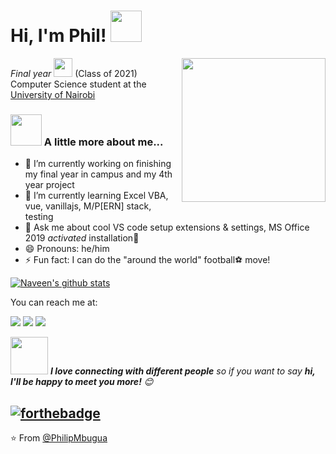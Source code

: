 <h1>Hi, I'm Phil! <img src="https://media.giphy.com/media/12oufCB0MyZ1Go/giphy.gif" width="50"></h1>
<img align='right' src="https://media.giphy.com/media/M9gbBd9nbDrOTu1Mqx/giphy.gif" width="230">
<p><em>Final year <img src="https://media.giphy.com/media/WUlplcMpOCEmTGBtBW/giphy.gif" width="30"> </em> (Class of 2021) Computer Science student at the <a href="https://www.uonbi.ac.ke/">University of Nairobi</a></p>

### <img src="https://media.giphy.com/media/VgCDAzcKvsR6OM0uWg/giphy.gif" width="50"> A little more about me...  


- 🔭 I’m currently working on finishing my final year in campus and my 4th year project
- 🌱 I’m currently learning Excel VBA, vue, vanillajs, M/P[ERN] stack, testing
- 💬 Ask me about cool VS code setup extensions & settings, MS Office 2019 *activated* installation🤫 
- 😄 Pronouns: he/him
- ⚡ Fun fact: I can do the "around the world" football⚽ move!

[![Naveen's github stats](https://github-readme-stats.vercel.app/api?username=PhilipMbugua&show_icons=true&theme=merko&hide=["contribs","issues"])](https://github.com/naveenverma1)

You can reach me at:

[![](https://img.shields.io/badge/LinkedIn-philipmbugua-blue)](https://www.linkedin.com/in/philipmbugua/)
[![](https://img.shields.io/badge/Gmail-philmbugua.pm@gmail.com-red)](mailto:philmbugua.pm@gmail.com)
[![](https://img.shields.io/badge/Telegram-PhilipMbugua-blue)](https://t.me/PhilipMbugua)
  

<img src="https://media.giphy.com/media/LnQjpWaON8nhr21vNW/giphy.gif" width="60"> <em><b>I love connecting with different people</b> so if you want to say <b>hi, I'll be happy to meet you more!</b> 😊</em>



[![forthebadge](https://forthebadge.com/images/badges/built-with-love.svg)](https://forthebadge.com)
---

⭐️ From [@PhilipMbugua](https://github.com/PhilipMbugua)
